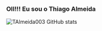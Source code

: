 ### OII!!! Eu sou o Thiago Almeida 


![TAlmeida003 GitHub stats](https://github-readme-stats.vercel.app/api?username=TAlmeida003&show_icons=true&theme=radical)


